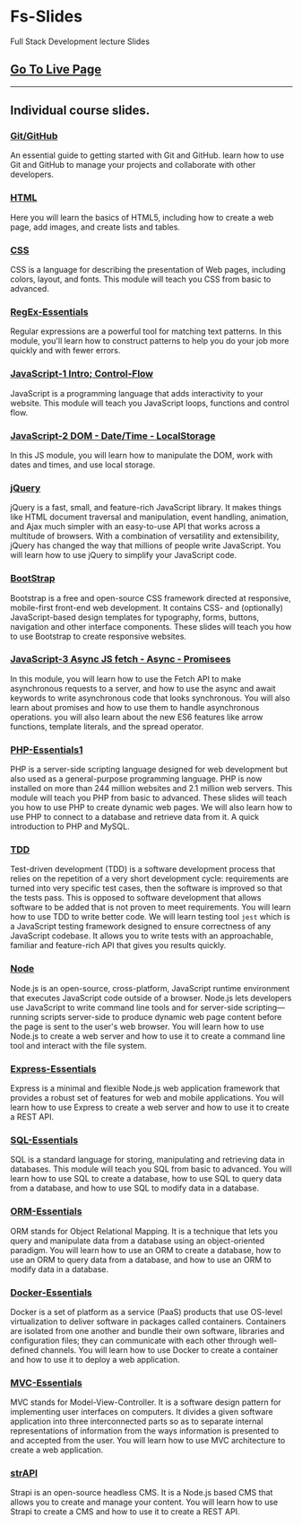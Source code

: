 # Fs-Slides 
Full Stack Development lecture Slides 

## [Go To Live Page](https://qasimtalkin.github.io/FS-SlideDeck/)
---
## Individual course slides. 
### [Git/GitHub](https://qasimtalkin.github.io/FS-SlideDeck/embeded/GIT-Essentials.html)

An essential guide to getting started with Git and GitHub. learn how to use Git and GitHub to manage your projects and collaborate with other developers.

### [HTML](https://qasimtalkin.github.io/FS-SlideDeck/embeded/HTML5-Essentials.html)

Here you will learn the basics of HTML5, including how to create a web page, add images, and create lists and tables.

### [CSS](https://qasimtalkin.github.io/FS-SlideDeck/embeded/CSS-Essentials.html)

CSS is a language for describing the presentation of Web pages, including colors, layout, and fonts. This module will teach you CSS from basic to advanced.

### [RegEx-Essentials](https://qasimtalkin.github.io/FS-SlideDeck/embeded/RegEx-Essentials.html)

Regular expressions are a powerful tool for matching text patterns. In this module, you'll learn how to construct patterns to help you do your job more quickly and with fewer errors.


### [JavaScript-1 Intro; Control-Flow](https://qasimtalkin.github.io/FS-SlideDeck/embeded/JS-Essentials.html)

JavaScript is a programming language that adds interactivity to your website. This module will teach you JavaScript loops, functions and control flow.

### [JavaScript-2 DOM - Date/Time - LocalStorage](https://qasimtalkin.github.io/FS-SlideDeck/embeded/JS-Essentials2.html)

In this JS module, you will learn how to manipulate the DOM, work with dates and times, and use local storage.

### [jQuery](https://qasimtalkin.github.io/FS-SlideDeck/embeded/jQuery-Essentials3.html)

jQuery is a fast, small, and feature-rich JavaScript library. It makes things like HTML document traversal and manipulation, event handling, animation, and Ajax much simpler with an easy-to-use API that works across a multitude of browsers. With a combination of versatility and extensibility, jQuery has changed the way that millions of people write JavaScript.
You will learn how to use jQuery to simplify your JavaScript code.


### [BootStrap](https://qasimtalkin.github.io/FS-SlideDeck/embeded/BootStrap-Essentials.html)

Bootstrap is a free and open-source CSS framework directed at responsive, mobile-first front-end web development. It contains CSS- and (optionally) JavaScript-based design templates for typography, forms, buttons, navigation and other interface components.
These slides will teach you how to use Bootstrap to create responsive websites.

### [JavaScript-3 Async JS fetch - Async - Promisees](https://qasimtalkin.github.io/FS-SlideDeck/embeded/Js-Essentials3.html)

In this module, you will learn how to use the Fetch API to make asynchronous requests to a server, and how to use the async and await keywords to write asynchronous code that looks synchronous. You will also learn about promises and how to use them to handle asynchronous operations. you will also learn about the new ES6 features like arrow functions, template literals, and the spread operator.

###  [PHP-Essentials1](https://qasimtalkin.github.io/FS-SlideDeck/embeded/PHP-Essentials1.html)

PHP is a server-side scripting language designed for web development but also used as a general-purpose programming language. PHP is now installed on more than 244 million websites and 2.1 million web servers. This module will teach you PHP from basic to advanced. These slides will teach you how to use PHP to create dynamic web pages. We will also learn how to use PHP to connect to a database and retrieve data from it. A quick introduction to PHP and MySQL.

### [TDD](https://qasimtalkin.github.io/FS-SlideDeck/embeded/TDD.html)

Test-driven development (TDD) is a software development process that relies on the repetition of a very short development cycle: requirements are turned into very specific test cases, then the software is improved so that the tests pass. This is opposed to software development that allows software to be added that is not proven to meet requirements. You will learn how to use TDD to write better code. 
We will learn testing tool `jest` which is a JavaScript testing framework designed to ensure correctness of any JavaScript codebase. It allows you to write tests with an approachable, familiar and feature-rich API that gives you results quickly.

### [Node](https://qasimtalkin.github.io/FS-SlideDeck/embeded/Node-Essentials.html)

Node.js is an open-source, cross-platform, JavaScript runtime environment that executes JavaScript code outside of a browser. Node.js lets developers use JavaScript to write command line tools and for server-side scripting—running scripts server-side to produce dynamic web page content before the page is sent to the user's web browser. You will learn how to use Node.js to create a web server and how to use it to create a command line tool and interact with the file system. 

### [Express-Essentials](https://qasimtalkin.github.io/FS-SlideDeck/embeded/Express.html)

Express is a minimal and flexible Node.js web application framework that provides a robust set of features for web and mobile applications. You will learn how to use Express to create a web server and how to use it to create a REST API.

### [SQL-Essentials](https://qasimtalkin.github.io/FS-SlideDeck/embeded/SQL-Essentials.html)

SQL is a standard language for storing, manipulating and retrieving data in databases. This module will teach you SQL from basic to advanced. You will learn how to use SQL to create a database, how to use SQL to query data from a database, and how to use SQL to modify data in a database.

### [ORM-Essentials](https://qasimtalkin.github.io/FS-SlideDeck/embeded/ORM-Essentials.html)

ORM stands for Object Relational Mapping. It is a technique that lets you query and manipulate data from a database using an object-oriented paradigm. You will learn how to use an ORM to create a database, how to use an ORM to query data from a database, and how to use an ORM to modify data in a database.


### [Docker-Essentials](https://qasimtalkin.github.io/FS-SlideDeck/embeded/Docker-Essentials.html)

Docker is a set of platform as a service (PaaS) products that use OS-level virtualization to deliver software in packages called containers. Containers are isolated from one another and bundle their own software, libraries and configuration files; they can communicate with each other through well-defined channels. You will learn how to use Docker to create a container and how to use it to deploy a web application.
### [MVC-Essentials](https://qasimtalkin.github.io/FS-SlideDeck/embeded/MVC-Essentials.html) 

MVC stands for Model-View-Controller. It is a software design pattern for implementing user interfaces on computers. It divides a given software application into three interconnected parts so as to separate internal representations of information from the ways information is presented to and accepted from the user. You will learn how to use MVC architecture to create a web application.


### [strAPI](https://qasimtalkin.github.io/FS-SlideDeck/embeded/strAPI-essential.html)

Strapi is an open-source headless CMS. It is a Node.js based CMS that allows you to create and manage your content. You will learn how to use Strapi to create a CMS and how to use it to create a REST API.

